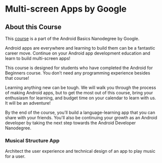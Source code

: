# Multi-screen Apps by Google

## About this Course

This [course](https://www.udacity.com/course/android-basics-multi-screen-apps--ud839) is a part of the Android Basics Nanodegree by Google.

Android apps are everywhere and learning to build them can be a fantastic career move. Continue on your Android app development education and learn to build multi-screen apps!

This course is designed for students who have completed the Android for Beginners course. You don’t need any programming experience besides that course!

Learning anything new can be tough. We will walk you through the process of making Android apps, but to get the most out of this course, bring your enthusiasm for learning, and budget time on your calendar to learn with us. It will be an adventure!

By the end of the course, you’ll build a language-learning app that you can share with your friends. You'll also be continuing your growth as an Android developer by taking the next step towards the Android Developer Nanodegree.

### Musical Structure App

Architect the user experience and technical design of an app to play music for a user.

